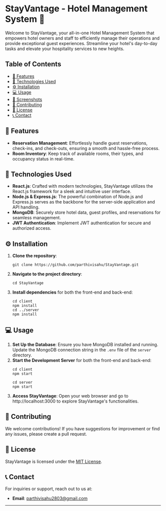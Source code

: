 # StayVantage - Hotel Management System 🏨

Welcome to StayVantage, your all-in-one Hotel Management System that empowers hotel owners and staff to efficiently manage their operations and provide exceptional guest experiences. Streamline your hotel's day-to-day tasks and elevate your hospitality services to new heights.

## Table of Contents
- [🏨 Features](#features)
- [🚀 Technologies Used](#technologies-used)
- [⚙️ Installation](#installation)
- [💻 Usage](#usage)
- [📸 Screenshots](#screenshots)
- [🤝 Contributing](#contributing)
- [📜 License](#license)
- [📞 Contact](#contact)

## 🏨 Features
- **Reservation Management**: Effortlessly handle guest reservations, check-ins, and check-outs, ensuring a smooth and hassle-free process.
- **Room Inventory**: Keep track of available rooms, their types, and occupancy status in real-time.

## 🚀 Technologies Used
- **React.js**: Crafted with modern technologies, StayVantage utilizes the React.js framework for a sleek and intuitive user interface.
- **Node.js & Express.js**: The powerful combination of Node.js and Express.js serves as the backbone for the server-side application and API handling.
- **MongoDB**: Securely store hotel data, guest profiles, and reservations for seamless management.
- **JWT Authentication**: Implement JWT authentication for secure and authorized access.

## ⚙️ Installation
1. **Clone the repository**:
   ```
   git clone https://github.com/parthivisahu/StayVantage.git
   ```
2. **Navigate to the project directory**:
   ```
   cd StayVantage
   ```
3. **Install dependencies** for both the front-end and back-end:
   ```
   cd client
   npm install
   cd ../server
   npm install
   ```

## 💻 Usage
1. **Set Up the Database**: Ensure you have MongoDB installed and running. Update the MongoDB connection string in the `.env` file of the `server` directory.
2. **Start the Development Server** for both the front-end and back-end:
   ```
   cd client
   npm start
   ```
   ```
   cd server
   npm start
   ```
3. **Access StayVantage**: Open your web browser and go to http://localhost:3000 to explore StayVantage's functionalities.

## 🤝 Contributing
We welcome contributions! If you have suggestions for improvement or find any issues, please create a pull request.

## 📜 License
StayVantage is licensed under the [MIT License](LICENSE).

## 📞 Contact
For inquiries or support, reach out to us at:
- **Email**: parthivisahu2803@gmail.com

---
